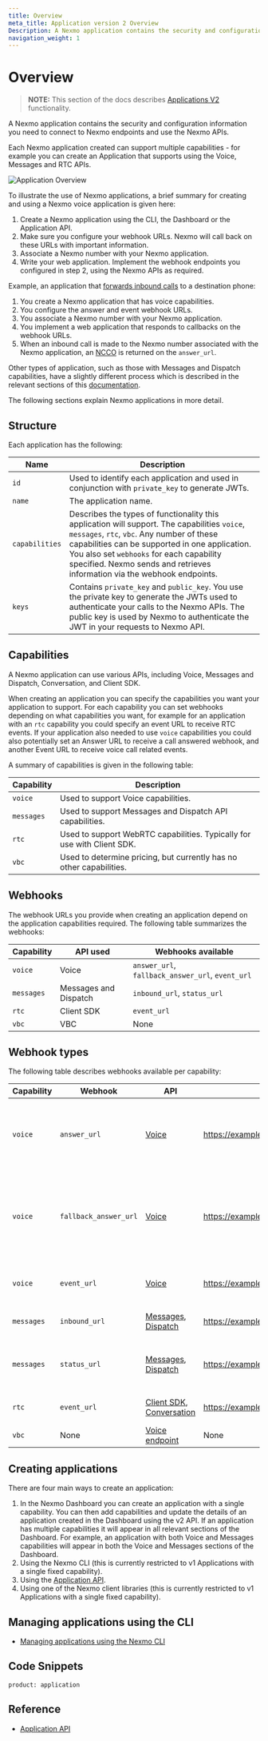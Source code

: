 ```yaml
---
title: Overview
meta_title: Application version 2 Overview
Description: A Nexmo application contains the security and configuration information you need to connect to Nexmo endpoints and use the Nexmo APIs.
navigation_weight: 1
---
```


# Overview

> **NOTE:** This section of the docs describes [Applications V2](/api/application.v2) functionality.

A Nexmo application contains the security and configuration information you need to connect to Nexmo endpoints and use the Nexmo APIs.

Each Nexmo application created can support multiple capabilities - for example you can create an Application that supports using the Voice, Messages and RTC APIs.

![Application Overview](/assets/images/nexmo_application_v2.png "Application Overview")

To illustrate the use of Nexmo applications, a brief summary for creating and using a Nexmo voice application is given here:

1. Create a Nexmo application using the CLI, the Dashboard or the Application API.
2. Make sure you configure your webhook URLs. Nexmo will call back on these URLs with important information.
3. Associate a Nexmo number with your Nexmo application.
4. Write your web application. Implement the webhook endpoints you configured in step 2, using the Nexmo APIs as required.

Example, an application that [forwards inbound calls](/voice/voice-api/code-snippets/connect-an-inbound-call) to a destination phone:

1. You create a Nexmo application that has voice capabilities.
2. You configure the answer and event webhook URLs.
3. You associate a Nexmo number with your Nexmo application.
4. You implement a web application that responds to callbacks on the webhook URLs.
5. When an inbound call is made to the Nexmo number associated with the Nexmo application, an [NCCO](/voice/voice-api/ncco-reference) is returned on the `answer_url`.

Other types of application, such as those with Messages and Dispatch capabilities, have a slightly different process which is described in the relevant sections of this [documentation](/documentation).

The following sections explain Nexmo applications in more detail.

## Structure

Each application has the following:

Name | Description
-- | --
`id` | Used to identify each application and used in conjunction with `private_key` to generate JWTs.
`name` | The application name.
`capabilities` | Describes the types of functionality this application will support. The capabilities `voice`, `messages`, `rtc`, `vbc`. Any number of these capabilities can be supported in one application. You also set `webhooks` for each capability specified. Nexmo sends and retrieves information via the webhook endpoints.
`keys` | Contains `private_key` and `public_key`. You use the private key to generate the JWTs used to authenticate your calls to the Nexmo APIs. The public key is used by Nexmo to authenticate the JWT in your requests to Nexmo API.

## Capabilities

A Nexmo application can use various APIs, including Voice, Messages and Dispatch, Conversation, and Client SDK.

When creating an application you can specify the capabilities you want your application to support. For each capability you can set webhooks depending on what capabilities you want, for example for an application with an `rtc` capability you could specify an event URL to receive RTC events. If your application also needed to use `voice` capabilities you could also potentially set an Answer URL to receive a call answered webhook, and another Event URL to receive voice call related events.

A summary of capabilities is given in the following table:

Capability | Description
---|---
`voice` | Used to support Voice capabilities.
`messages` | Used to support Messages and Dispatch API capabilities.
`rtc` | Used to support WebRTC capabilities. Typically for use with Client SDK.
`vbc` | Used to determine pricing, but currently has no other capabilities.

## Webhooks

The webhook URLs you provide when creating an application depend on the application capabilities required. The following table summarizes the webhooks:

Capability | API used | Webhooks available
--- | --- | ---
`voice` | Voice | `answer_url`, `fallback_answer_url`, `event_url`
`messages` | Messages and Dispatch | `inbound_url`, `status_url`
`rtc` | Client SDK | `event_url`
`vbc` | VBC | None

## Webhook types

The following table describes webhooks available per capability:

Capability | Webhook | API | Example | Description
--- | --- | --- | --- | --- |
`voice` | `answer_url` | [Voice](/voice/voice-api/overview) | https://example.com/webhooks/answer | The URL that Nexmo make a request to when a call is placed/received. Must return an NCCO.
`voice` | `fallback_answer_url` | [Voice](/voice/voice-api/overview) | https://example.com/webhooks/fallback | If your `answer_url` is offline or returns a HTTP error code, Nexmo will make a request to a `fallback_answer_url` if it is set. This URL must return an NCCO.
`voice` | `event_url` | [Voice](/voice/voice-api/overview) | https://example.com/webhooks/event | Nexmo will send call events (e.g. ringing, answered) to this URL.
`messages` | `inbound_url` | [Messages](/messages/overview), [Dispatch](/dispatch/overview) | https://example.com/webhooks/inbound | Nexmo will forward inbound messages to this URL.
`messages` | `status_url` | [Messages](/messages/overview), [Dispatch](/dispatch/overview) | https://example.com/webhooks/status | Nexmo will send message status updates (for example, `delivered`, `seen`) to this URL.
`rtc` | `event_url` | [Client SDK](/client-sdk/overview), [Conversation](/conversation/overview) | https://example.com/webhooks/rtcevent | Nexmo will send RTC events to this URL.
`vbc` | None | [Voice endpoint](/voice/voice-api/ncco-reference#connect) | None | Not used

## Creating applications

There are four main ways to create an application:

1. In the Nexmo Dashboard you can create an application with a single capability. You can then add capabilities and update the details of an application created in the Dashboard using the v2 API. If an application has multiple capabilities it will appear in all relevant sections of the Dashboard. For example, an application with both Voice and Messages capabilities will appear in both the Voice and Messages sections of the Dashboard.
2. Using the Nexmo CLI (this is currently restricted to v1 Applications with a single fixed capability).
3. Using the [Application API](https://developer.nexmo.com/api/application.v2).
4. Using one of the Nexmo client libraries (this is currently restricted to v1 Applications with a single fixed capability).

## Managing applications using the CLI

* [Managing applications using the Nexmo CLI](/application/nexmo-cli)

## Code Snippets

```code_snippet_list
product: application
```

## Reference

* [Application API](https://developer.nexmo.com/api/application.v2)
